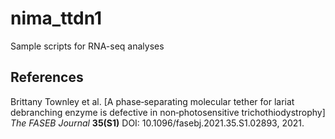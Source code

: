 # nima_ttdn1

Sample scripts for RNA-seq analyses

## References

Brittany Townley et al. [A phase‐separating molecular tether for lariat debranching enzyme is defective in non‐photosensitive trichothiodystrophy] *The FASEB Journal* **35(S1)** DOI: 10.1096/fasebj.2021.35.S1.02893, 2021.

